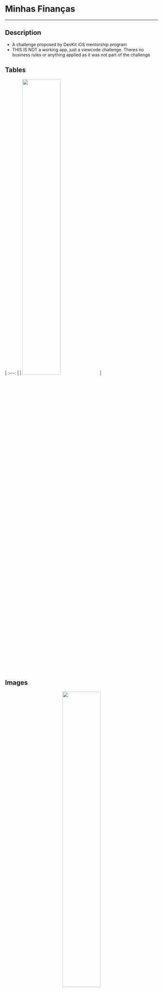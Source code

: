 # Minhas Finanças
---
## Description
- A challenge proposed by DevKit iOS mentorship program
- THIS IS NOT a working app, just a viewcode challenge. Theres no business rules or anything applied as it was not part of the challenge


## Tables

| :---:                                                   |
| <img src="https://github.com/gaspar-d/DevKit-MinhasFinancas/blob/main/DevKit-Minhas-Financas/Resources/Images/Devi-kit-Minhas-Financas.gif" width="50%" /> |   


## Images

<p float="left" align="center" />
<img src="https://github.com/gaspar-d/DevKit-MinhasFinancas/tree/main/Challenge/Resources/Images/Home.png" width="50%" />
<img src="https://github.com/gaspar-d/DevKit-MinhasFinancas/tree/main/Challenge/Resources/Images/Expenses.png" width="50%" />
<img src=:"https://urltoimage.gif" width="33%" />
<p/>

